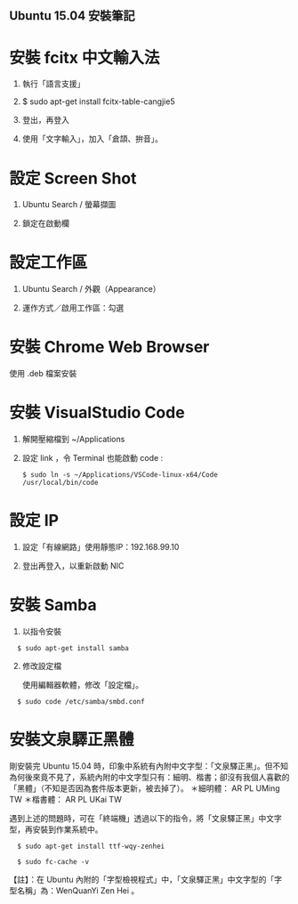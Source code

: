 Ubuntu 15.04 安裝筆記
--------------------

# 安裝 fcitx 中文輸入法

  1. 執行「語言支援」

  2. $ sudo apt-get install fcitx-table-cangjie5

  3. 登出，再登入

  3. 使用「文字輸入」，加入「倉頡、拚音」。

# 設定 Screen Shot

  1. Ubuntu Search / 螢幕擷圖

  2. 鎖定在啟動欄

# 設定工作區

  1. Ubuntu Search / 外觀（Appearance）

  2. 運作方式／啟用工作區：勾選

# 安裝 Chrome Web Browser  

  使用 .deb 檔案安裝

# 安裝 VisualStudio Code

  1. 解開壓縮檔到 ~/Applications

  2. 設定 link ，令 Terminal 也能啟動 code :
      ```
      $ sudo ln -s ~/Applications/VSCode-linux-x64/Code /usr/local/bin/code
      ```

# 設定 IP

  1. 設定「有線網路」使用靜態IP：192.168.99.10

  2. 登出再登入，以重新啟動 NIC

# 安裝 Samba

  1. 以指令安裝  
  ```
    $ sudo apt-get install samba
  ```

  2. 修改設定檔
  
     使用編輯器軟體，修改「設定檔」。
     
  ```
    $ sudo code /etc/samba/smbd.conf
  ```

# 安裝文泉驛正黑體

剛安裝完 Ubuntu 15.04 時，印象中系統有內附中文字型：「文泉驛正黑」。但不知為何後來竟不見了，系統內附的中文字型只有：細明、楷書；卻沒有我個人喜歡的「黑體」（不知是否因為套件版本更新，被去掉了）。
  ＊細明體： AR PL UMing TW
  ＊楷書體： AR PL UKai TW

遇到上述的問題時，可在「終端機」透過以下的指令，將「文泉驛正黑」中文字型，再安裝到作業系統中。

```
  $ sudo apt-get install ttf-wqy-zenhei
  
  $ sudo fc-cache -v
```

【註】：在 Ubuntu 內附的「字型檢視程式」中，「文泉驛正黑」中文字型的「字型名稱」為：WenQuanYi Zen Hei 。﻿